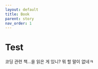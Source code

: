 ```yaml
---
layout: default
title: Book
parent: story
nav_order: 1
---
```


# Test

코딩 관련 책...을 읽은 게 있니?
뭐 할 말이 없네ㅋ
